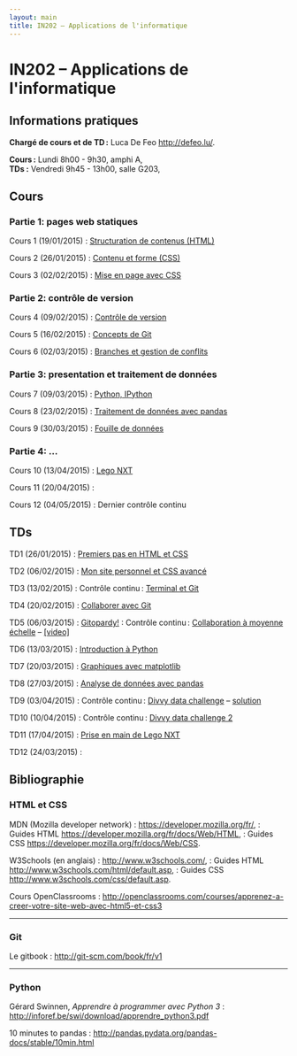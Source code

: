 ```yaml
---
layout: main
title: IN202 – Applications de l'informatique
---
```


# IN202 – Applications de l'informatique

## Informations pratiques

**Chargé de cours et de TD :** Luca De Feo <http://defeo.lu/>.

**Cours :** Lundi 8h00 - 9h30, amphi A,  
**TDs :** Vendredi 9h45 - 13h00, salle G203,  

## Cours

### Partie 1: pages web statiques

Cours 1 (19/01/2015)
: [Structuration de contenus (HTML)](classes/class1)

Cours 2 (26/01/2015)
: [Contenu et forme (CSS)](classes/class2)

Cours 3 (02/02/2015)
: [Mise en page avec CSS](classes/class3)

### Partie 2: contrôle de version

Cours 4 (09/02/2015)
: [Contrôle de version](classes/class4)

Cours 5 (16/02/2015)
: [Concepts de Git](classes/class5)

Cours 6 (02/03/2015)
: [Branches et gestion de conflits](classes/class6)

### Partie 3: presentation et traitement de données 

Cours 7 (09/03/2015)
: [Python, IPython](http://nbviewer.ipython.org/github/defeo/in202/blob/gh-pages/classes/class7.ipynb)

Cours 8 (23/02/2015)
: [Traitement de données avec pandas](http://nbviewer.ipython.org/github/defeo/in202/blob/gh-pages/classes/class8.ipynb)

Cours 9 (30/03/2015)
: [Fouille de données](http://nbviewer.ipython.org/github/defeo/in202/blob/gh-pages/classes/class9.ipynb)

### Partie 4: ...

Cours 10 (13/04/2015)
: [Lego NXT](classes/class10)

Cours 11 (20/04/2015)
: 

Cours 12 (04/05/2015)
: Dernier contrôle continu


## TDs

TD1 (26/01/2015)
: [Premiers pas en HTML et CSS](tutorials/tutorial1)

TD2 (06/02/2015)
: [Mon site personnel et CSS avancé](tutorials/tutorial2)

TD3 (13/02/2015)
: Contrôle continu : [Terminal et Git](tutorials/tutorial3)

TD4 (20/02/2015)
: [Collaborer avec Git](tutorials/tutorial4)

TD5 (06/03/2015)
: [Gitopardy!](tutorials/tutorial5)
: Contrôle continu : [Collaboration à moyenne échelle](tutorials/git-project) – [[video]](https://vimeo.com/122088459)

TD6 (13/03/2015)
: [Introduction à Python](tutorials/tutorial6)

TD7 (20/03/2015)
: [Graphiques avec matplotlib](http://nbviewer.ipython.org/github/defeo/in202/blob/gh-pages/tutorials/tutorial7.ipynb)

TD8 (27/03/2015)
: [Analyse de données avec pandas](http://nbviewer.ipython.org/github/defeo/in202/blob/gh-pages/tutorials/tutorial8.ipynb)

TD9 (03/04/2015)
: Contrôle continu : [Divvy data challenge](tutorials/tutorial9) – [solution](http://nbviewer.ipython.org/github/defeo/in202/blob/gh-pages/tutorials/tutorial9.ipynb)

TD10 (10/04/2015)
: Contrôle continu : [Divvy data challenge 2](tutorials/tutorial10)

TD11 (17/04/2015)
: [Prise en main de Lego NXT](tutorials/tutorial11)

TD12 (24/03/2015)
: 


## Bibliographie

### HTML et CSS

MDN (Mozilla developer network)
: <https://developer.mozilla.org/fr/>,
: Guides HTML <https://developer.mozilla.org/fr/docs/Web/HTML>,
: Guides CSS <https://developer.mozilla.org/fr/docs/Web/CSS>.

W3Schools (en anglais)
: <http://www.w3schools.com/>,
: Guides HTML <http://www.w3schools.com/html/default.asp>,
: Guides CSS <http://www.w3schools.com/css/default.asp>.

Cours OpenClassrooms
: <http://openclassrooms.com/courses/apprenez-a-creer-votre-site-web-avec-html5-et-css3>

---

### Git

Le gitbook
: <http://git-scm.com/book/fr/v1>

---

### Python

Gérard Swinnen, *Apprendre à programmer avec Python 3*
: <http://inforef.be/swi/download/apprendre_python3.pdf>

10 minutes to pandas
: <http://pandas.pydata.org/pandas-docs/stable/10min.html>

